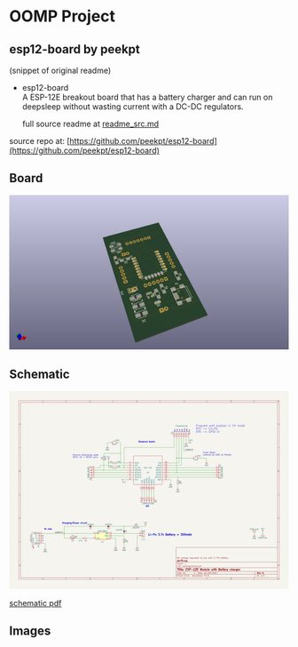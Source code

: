 # OOMP Project  
## esp12-board  by peekpt  
  
(snippet of original readme)  
  
- esp12-board  
A ESP-12E breakout board that has a battery charger and can run on deepsleep without wasting current with a DC-DC regulators.  
  
  full source readme at [readme_src.md](readme_src.md)  
  
source repo at: [https://github.com/peekpt/esp12-board](https://github.com/peekpt/esp12-board)  
## Board  
  
[![working_3d.png](working_3d_600.png)](working_3d.png)  
## Schematic  
  
[![working_schematic.png](working_schematic_600.png)](working_schematic.png)  
  
[schematic pdf](working_schematic.pdf)  
## Images  
